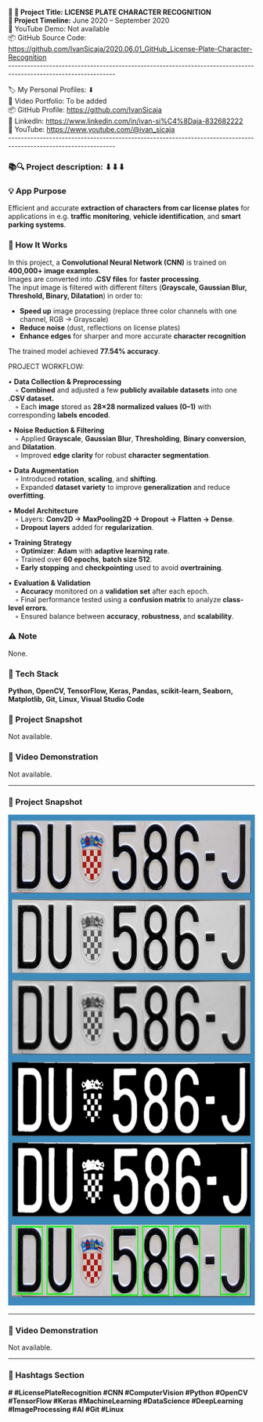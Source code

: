 **🧾 🎯 Project Title: LICENSE PLATE CHARACTER RECOGNITION  
📅 Project Timeline:** June 2020 – September 2020  
🎥 YouTube Demo: Not available  
📦 GitHub Source Code: <https://github.com/IvanSicaja/2020.06.01_GitHub_License-Plate-Character-Recognition>  
\----------------------------------------------------------------------------------------------------------------

🏷️ My Personal Profiles: ⬇︎  
🎥 Video Portfolio: To be added  
📦 GitHub Profile: <https://github.com/IvanSicaja>  
🔗 LinkedIn: <https://www.linkedin.com/in/ivan-si%C4%8Daja-832682222>  
🎥 YouTube: <https://www.youtube.com/@ivan_sicaja>  
\----------------------------------------------------------------------------------------------------------------

### 📚🔍 Project description: ⬇︎⬇︎⬇︎

### 💡 App Purpose

Efficient and accurate **extraction of characters from car license plates** for applications in e.g. **traffic monitoring**, **vehicle identification**, and **smart parking systems**.

### 🧠 How It Works

In this project, a **Convolutional Neural Network (CNN)** is trained on **400,000+ image examples**.  
Images are converted into **.CSV files** for **faster processing**.  
The input image is filtered with different filters (**Grayscale, Gaussian Blur, Threshold, Binary, Dilatation**) in order to:

- **Speed up** image processing (replace three color channels with one channel, RGB → Grayscale)
- **Reduce noise** (dust, reflections on license plates)
- **Enhance edges** for sharper and more accurate **character recognition**

The trained model achieved **77.54% accuracy**.

PROJECT WORKFLOW:

• **Data Collection & Preprocessing**  
 ◦ **Combined** and adjusted a few **publicly available datasets** into one **.CSV dataset.**  
 ◦ Each **image** stored as **28×28 normalized values (0–1)** with corresponding **labels encoded**.

• **Noise Reduction & Filtering**  
 ◦ Applied **Grayscale**, **Gaussian Blur**, **Thresholding**, **Binary conversion**, and **Dilatation**.  
 ◦ Improved **edge clarity** for robust **character segmentation**.

• **Data Augmentation**  
 ◦ Introduced **rotation**, **scaling**, and **shifting**.  
 ◦ Expanded **dataset variety** to improve **generalization** and reduce **overfitting**.

• **Model Architecture**  
 ◦ Layers: **Conv2D → MaxPooling2D → Dropout → Flatten → Dense**.  
 ◦ **Dropout layers** added for **regularization**.

• **Training Strategy**  
 ◦ **Optimizer**: **Adam** with **adaptive learning rate**.  
 ◦ Trained over **60 epochs**, **batch size 512**.  
 ◦ **Early stopping** and **checkpointing** used to avoid **overtraining**.

• **Evaluation & Validation**  
 ◦ **Accuracy** monitored on a **validation set** after each epoch.  
 ◦ Final performance tested using a **confusion matrix** to analyze **class-level errors**.  
 ◦ Ensured balance between **accuracy**, **robustness**, and **scalability**.

### ⚠️ Note

None.

### 🔧 Tech Stack

**Python, OpenCV, TensorFlow, Keras, Pandas, scikit-learn, Seaborn, Matplotlib, Git, Linux, Visual Studio Code**

### 📸 Project Snapshot

Not available.

### 🎥 Video Demonstration

Not available.

---

### 📸 Project Snapshot

<p align="center">
  <img src="https://github.com/IvanSicaja/2020.06.01_GitHub_License-plate-character-recognition/raw/main/0.1_GitHub/1.0_Description_4_media_key_messages_and_captions/2.0_Thumbnail_2.png" 
       alt="App Preview" 
       width="640" 
       height="1000">
</p>

---

### 🎥 Video Demonstration

Not available.

---


### 📣 Hashtags Section

**\# #LicensePlateRecognition #CNN #ComputerVision #Python #OpenCV #TensorFlow #Keras #MachineLearning #DataScience #DeepLearning #ImageProcessing #AI #Git #Linux**
